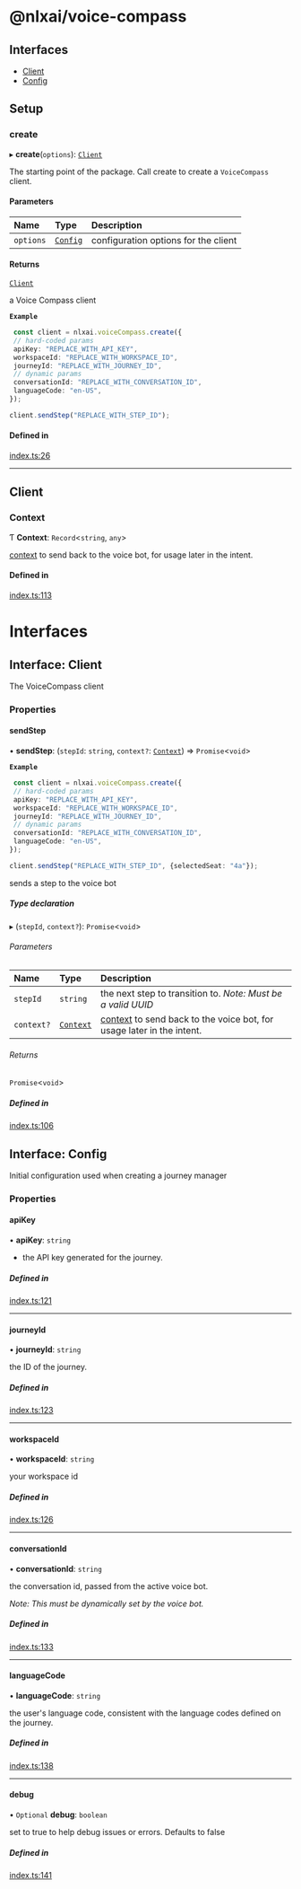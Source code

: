 
<a name="readmemd"></a>

# @nlxai/voice-compass

## Interfaces

- [Client](#interfacesclientmd)
- [Config](#interfacesconfigmd)

## Setup

### create

▸ **create**(`options`): [`Client`](#interfacesclientmd)

The starting point of the package. Call create to create a `VoiceCompass` client.

#### Parameters

| Name | Type | Description |
| :------ | :------ | :------ |
| `options` | [`Config`](#interfacesconfigmd) | configuration options for the client |

#### Returns

[`Client`](#interfacesclientmd)

a Voice Compass client

**`Example`**

```typescript
 const client = nlxai.voiceCompass.create({
 // hard-coded params
 apiKey: "REPLACE_WITH_API_KEY",
 workspaceId: "REPLACE_WITH_WORKSPACE_ID",
 journeyId: "REPLACE_WITH_JOURNEY_ID",
 // dynamic params
 conversationId: "REPLACE_WITH_CONVERSATION_ID",
 languageCode: "en-US",
});

client.sendStep("REPLACE_WITH_STEP_ID");
```

#### Defined in

[index.ts:26](https://github.com/nlxai/sdk/blob/c962ad45ea122ca61af658b86f3d6c22c0f14b06/packages/voice-compass/src/index.ts#L26)

___

## Client

### Context

Ƭ **Context**: `Record`\<`string`, `any`\>

[context](https://docs.studio.nlx.ai/workspacesettings/documentation-settings/settings-context-attributes) to send back to the voice bot, for usage later in the intent.

#### Defined in

[index.ts:113](https://github.com/nlxai/sdk/blob/c962ad45ea122ca61af658b86f3d6c22c0f14b06/packages/voice-compass/src/index.ts#L113)


<a name="indexmd"></a>


# Interfaces


<a name="interfacesclientmd"></a>

## Interface: Client

The VoiceCompass client

### Properties

#### sendStep

• **sendStep**: (`stepId`: `string`, `context?`: [`Context`](#context)) => `Promise`\<`void`\>

**`Example`**

```typescript
 const client = nlxai.voiceCompass.create({
 // hard-coded params
 apiKey: "REPLACE_WITH_API_KEY",
 workspaceId: "REPLACE_WITH_WORKSPACE_ID",
 journeyId: "REPLACE_WITH_JOURNEY_ID",
 // dynamic params
 conversationId: "REPLACE_WITH_CONVERSATION_ID",
 languageCode: "en-US",
});

client.sendStep("REPLACE_WITH_STEP_ID", {selectedSeat: "4a"});
```
sends a step to the voice bot

##### Type declaration

▸ (`stepId`, `context?`): `Promise`\<`void`\>

###### Parameters

| Name | Type | Description |
| :------ | :------ | :------ |
| `stepId` | `string` | the next step to transition to. _Note: Must be a valid UUID_ |
| `context?` | [`Context`](#context) | [context](https://docs.studio.nlx.ai/workspacesettings/documentation-settings/settings-context-attributes) to send back to the voice bot, for usage later in the intent. |

###### Returns

`Promise`\<`void`\>

##### Defined in

[index.ts:106](https://github.com/nlxai/sdk/blob/c962ad45ea122ca61af658b86f3d6c22c0f14b06/packages/voice-compass/src/index.ts#L106)


<a name="interfacesconfigmd"></a>

## Interface: Config

Initial configuration used when creating a journey manager

### Properties

#### apiKey

• **apiKey**: `string`

* the API key generated for the journey.

##### Defined in

[index.ts:121](https://github.com/nlxai/sdk/blob/c962ad45ea122ca61af658b86f3d6c22c0f14b06/packages/voice-compass/src/index.ts#L121)

___

#### journeyId

• **journeyId**: `string`

the ID of the journey.

##### Defined in

[index.ts:123](https://github.com/nlxai/sdk/blob/c962ad45ea122ca61af658b86f3d6c22c0f14b06/packages/voice-compass/src/index.ts#L123)

___

#### workspaceId

• **workspaceId**: `string`

your workspace id

##### Defined in

[index.ts:126](https://github.com/nlxai/sdk/blob/c962ad45ea122ca61af658b86f3d6c22c0f14b06/packages/voice-compass/src/index.ts#L126)

___

#### conversationId

• **conversationId**: `string`

the conversation id, passed from the active voice bot.

_Note: This must be dynamically set by the voice bot._

##### Defined in

[index.ts:133](https://github.com/nlxai/sdk/blob/c962ad45ea122ca61af658b86f3d6c22c0f14b06/packages/voice-compass/src/index.ts#L133)

___

#### languageCode

• **languageCode**: `string`

the user's language code, consistent with the language codes defined on the journey.

##### Defined in

[index.ts:138](https://github.com/nlxai/sdk/blob/c962ad45ea122ca61af658b86f3d6c22c0f14b06/packages/voice-compass/src/index.ts#L138)

___

#### debug

• `Optional` **debug**: `boolean`

set to true to help debug issues or errors. Defaults to false

##### Defined in

[index.ts:141](https://github.com/nlxai/sdk/blob/c962ad45ea122ca61af658b86f3d6c22c0f14b06/packages/voice-compass/src/index.ts#L141)
